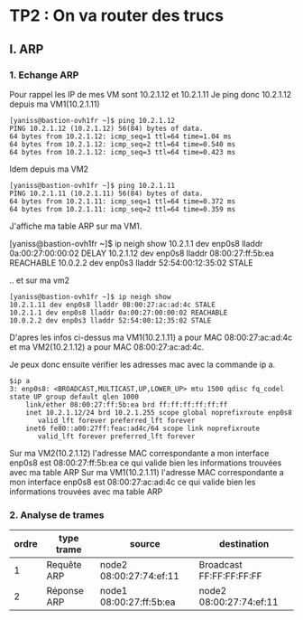 # TP2 : On va router des trucs

## I. ARP

### 1. Echange ARP
Pour rappel les IP de mes VM sont 10.2.1.12 et 10.2.1.11
Je ping donc 10.2.1.12 depuis ma VM1(10.2.1.11)

```
[yaniss@bastion-ovh1fr ~]$ ping 10.2.1.12
PING 10.2.1.12 (10.2.1.12) 56(84) bytes of data.
64 bytes from 10.2.1.12: icmp_seq=1 ttl=64 time=1.04 ms
64 bytes from 10.2.1.12: icmp_seq=2 ttl=64 time=0.540 ms
64 bytes from 10.2.1.12: icmp_seq=3 ttl=64 time=0.423 ms
```

Idem depuis ma VM2
```
[yaniss@bastion-ovh1fr ~]$ ping 10.2.1.11
PING 10.2.1.11 (10.2.1.11) 56(84) bytes of data.
64 bytes from 10.2.1.11: icmp_seq=1 ttl=64 time=0.372 ms
64 bytes from 10.2.1.11: icmp_seq=2 ttl=64 time=0.359 ms
```

J'affiche ma table ARP sur ma VM1.

[yaniss@bastion-ovh1fr ~]$ ip neigh show
10.2.1.1 dev enp0s8 lladdr 0a:00:27:00:00:02 DELAY
10.2.1.12 dev enp0s8 lladdr 08:00:27:ff:5b:ea REACHABLE
10.0.2.2 dev enp0s3 lladdr 52:54:00:12:35:02 STALE

.. et sur ma vm2
```
[yaniss@bastion-ovh1fr ~]$ ip neigh show
10.2.1.11 dev enp0s8 lladdr 08:00:27:ac:ad:4c STALE
10.2.1.1 dev enp0s8 lladdr 0a:00:27:00:00:02 REACHABLE
10.0.2.2 dev enp0s3 lladdr 52:54:00:12:35:02 STALE
```
 D'apres les infos ci-dessus ma VM1(10.2.1.11) a pour MAC 08:00:27:ac:ad:4c et ma VM2(10.2.1.12) a pour MAC 08:00:27:ac:ad:4c.

Je peux donc ensuite vérifier les adresses mac avec la commande ip a.

```
$ip a
3: enp0s8: <BROADCAST,MULTICAST,UP,LOWER_UP> mtu 1500 qdisc fq_codel state UP group default qlen 1000
    link/ether 08:00:27:ff:5b:ea brd ff:ff:ff:ff:ff:ff
    inet 10.2.1.12/24 brd 10.2.1.255 scope global noprefixroute enp0s8
       valid_lft forever preferred_lft forever
    inet6 fe80::a00:27ff:feac:ad4c/64 scope link noprefixroute
       valid_lft forever preferred_lft forever
```

Sur ma VM2(10.2.1.12) l'adresse MAC correspondante a mon interface enp0s8 est 08:00:27:ff:5b:ea ce qui valide bien les informations trouvées avec ma table ARP
Sur ma VM1(10.2.1.11) l'adresse MAC correspondante a mon interface enp0s8 est 08:00:27:ac:ad:4c ce qui valide bien les informations trouvées avec ma table ARP


### 2. Analyse de trames
|ordre | type trame | source                  | destination              |
|------|------------|-------------------------|--------------------------|
|  1   | Requête ARP| node2 08:00:27:74:ef:11 | Broadcast FF:FF:FF:FF:FF |
|  2   | Réponse ARP| node1 08:00:27:ff:5b:ea | node2 08:00:27:74:ef:11  |



